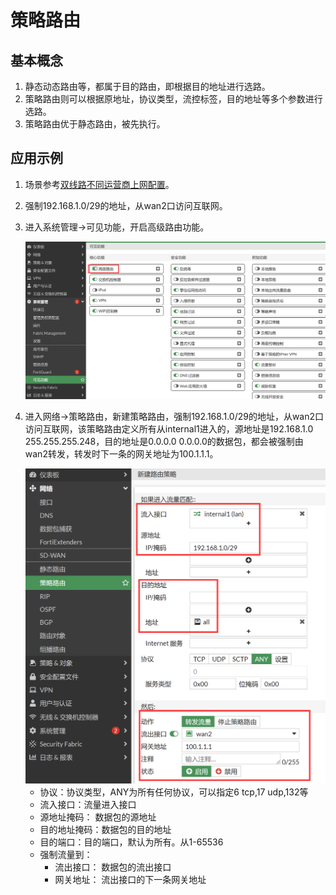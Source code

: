 # 策略路由

## 基本概念

1. 静态动态路由等，都属于目的路由，即根据目的地址进行选路。
2. 策略路由则可以根据原地址，协议类型，流控标签，目的地址等多个参数进行选路。
3. 策略路由优于静态路由，被先执行。

## 应用示例

1. 场景参考[双线路不同运营商上网配置](..\策略与对象\多线路上网配置\双线路不同运营商上网配置.md)。

2. 强制192.168.1.0/29的地址，从wan2口访问互联网。

3. 进入系统管理→可见功能，开启高级路由功能。

   <img src="../images/image-20230105195130933.png" alt="image-20230105195130933" style="zoom:50%;" />

4. 进入网络→策略路由，新建策略路由，强制192.168.1.0/29的地址，从wan2口访问互联网，该策略路由定义所有从internal1进入的，源地址是192.168.1.0 255.255.255.248，目的地址是0.0.0.0 0.0.0.0的数据包，都会被强制由wan2转发，转发时下一条的网关地址为100.1.1.1。

   <img src="../images/image-20230105195413945.png" alt="image-20230105195413945" style="zoom:50%;" />

   - 协议：协议类型，ANY为所有任何协议，可以指定6 tcp,17 udp,132等
   - 流入接口：流量进入接口
   - 源地址掩码： 数据包的源地址
   - 目的地址掩码：数据包的目的地址
   - 目的端口：目的端口，默认为所有。从1-65536
   - 强制流量到：
      - 流出接口： 数据包的流出接口
      - 网关地址： 流出接口的下一条网关地址
